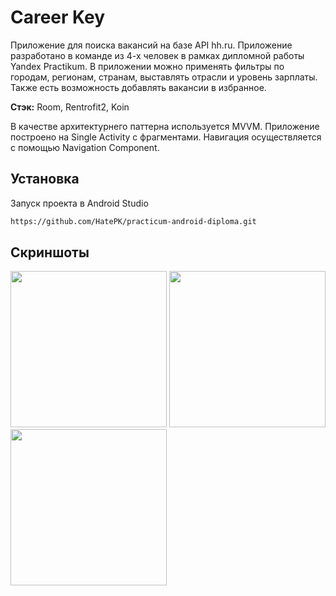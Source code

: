 
# Career Key

Приложение для поиска вакансий на базе API hh.ru. Приложение разработано в команде из 4-х человек в рамках дипломной работы Yandex Practikum. В приложении можно применять фильтры по городам, регионам, странам, выставлять отрасли и уровень зарплаты. Также есть возможность добавлять вакансии в избранное.  

**Стэк:** Room, Rentrofit2, Koin

В качестве архитектурнего паттерна используется MVVM. Приложение построено на Single Activity с фрагментами. Навигация осуществляется с помощью Navigation Component.

## Установка

Запуск проекта в Android Studio

```bash
https://github.com/HatePK/practicum-android-diploma.git
```
    
## Скриншоты
<p float="left">
    <img src="https://github.com/HatePK/PlaylistMaker/blob/dev/Screenshot_20240319_012903.png" width="250"> 
    <img src="https://github.com/HatePK/PlaylistMaker/blob/dev/Screenshot_20240319_012959.png" width="250"> 
    <img src="https://github.com/HatePK/PlaylistMaker/blob/dev/Screenshot_20240319_013206.png" width="250"> 
</p> 
